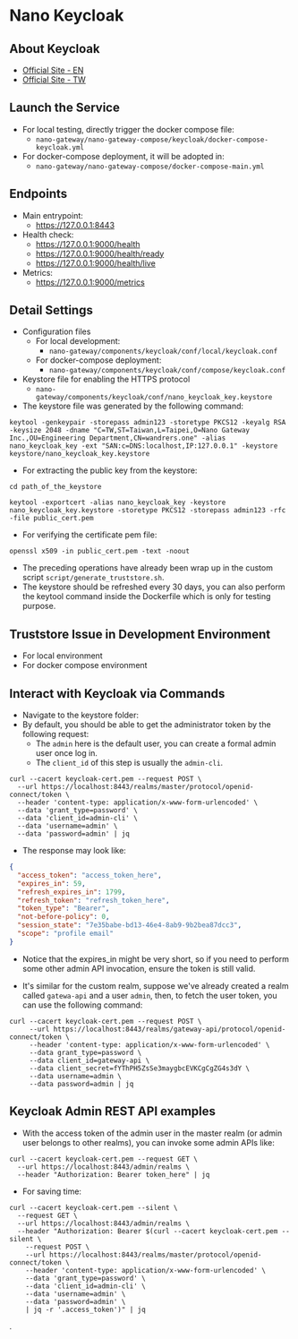 # Nano Keycloak

## About Keycloak
- [Official Site - EN](https://www.keycloak.org/)
- [Official Site - TW](https://keycloak.dev.org.tw/)

## Launch the Service
- For local testing, directly trigger the docker compose file:
  - `nano-gateway/nano-gateway-compose/keycloak/docker-compose-keycloak.yml`
- For docker-compose deployment, it will be adopted in:
  - `nano-gateway/nano-gateway-compose/docker-compose-main.yml`

## Endpoints
- Main entrypoint: 
  - https://127.0.0.1:8443
- Health check:
  - https://127.0.0.1:9000/health
  - https://127.0.0.1:9000/health/ready
  - https://127.0.0.1:9000/health/live
- Metrics:
  - https://127.0.0.1:9000/metrics 

## Detail Settings
- Configuration files
  - For local development: 
    - `nano-gateway/components/keycloak/conf/local/keycloak.conf`
  - For docker-compose deployment: 
    - `nano-gateway/components/keycloak/conf/compose/keycloak.conf`
- Keystore file for enabling the HTTPS protocol
  - `nano-gateway/components/keycloak/conf/nano_keycloak_key.keystore`
- The keystore file was generated by the following command:
```commandline
keytool -genkeypair -storepass admin123 -storetype PKCS12 -keyalg RSA -keysize 2048 -dname "C=TW,ST=Taiwan,L=Taipei,O=Nano Gateway Inc.,OU=Engineering Department,CN=wandrers.one" -alias nano_keycloak_key -ext "SAN:c=DNS:localhost,IP:127.0.0.1" -keystore keystore/nano_keycloak_key.keystore
```
- For extracting the public key from the keystore:
```commandline
cd path_of_the_keystore

keytool -exportcert -alias nano_keycloak_key -keystore nano_keycloak_key.keystore -storetype PKCS12 -storepass admin123 -rfc -file public_cert.pem
```
- For verifying the certificate pem file:
```commandline
openssl x509 -in public_cert.pem -text -noout
```
- The preceding operations have already been wrap up in the custom script `script/generate_truststore.sh`.
- The keystore should be refreshed every 30 days, you can also perform the keytool command inside the Dockerfile which is only for testing purpose.   

## Truststore Issue in Development Environment
- For local environment
- For docker compose environment

## Interact with Keycloak via Commands
- Navigate to the keystore folder:
- By default, you should be able to get the administrator token by the following request:
  - The `admin` here is the default user, you can create a formal admin user once log in.
  - The `client_id` of this step is usually the `admin-cli`.
```commandline
curl --cacert keycloak-cert.pem --request POST \
  --url https://localhost:8443/realms/master/protocol/openid-connect/token \
  --header 'content-type: application/x-www-form-urlencoded' \
  --data 'grant_type=password' \
  --data 'client_id=admin-cli' \
  --data 'username=admin' \
  --data 'password=admin' | jq
```
- The response may look like:
```json lines
{
  "access_token": "access_token_here",
  "expires_in": 59,
  "refresh_expires_in": 1799,
  "refresh_token": "refresh_token_here",
  "token_type": "Bearer",
  "not-before-policy": 0,
  "session_state": "7e35babe-bd13-46e4-8ab9-9b2bea87dcc3",
  "scope": "profile email"
}
```
- Notice that the expires_in might be very short, so if you need to perform some other admin API invocation, ensure the token is still valid.

- It's similar for the custom realm, suppose we've already created a realm called `gatewa-api` and a user `admin`, then, to fetch the user token, you can use the following command:
```commandline
curl --cacert keycloak-cert.pem --request POST \
     --url https://localhost:8443/realms/gateway-api/protocol/openid-connect/token \
     --header 'content-type: application/x-www-form-urlencoded' \
     --data grant_type=password \
     --data client_id=gateway-api \
     --data client_secret=fYThPH5ZsSe3maygbcEVKCgCgZG4s3dY \
     --data username=admin \
     --data password=admin | jq  
```

## Keycloak Admin REST API examples
- With the access token of the admin user in the master realm (or admin user belongs to other realms), you can invoke some admin APIs like:
```commandline
curl --cacert keycloak-cert.pem --request GET \
  --url https://localhost:8443/admin/realms \
  --header "Authorization: Bearer token_here" | jq
```
- For saving time:
```commandline
curl --cacert keycloak-cert.pem --silent \
  --request GET \
  --url https://localhost:8443/admin/realms \
  --header "Authorization: Bearer $(curl --cacert keycloak-cert.pem --silent \
    --request POST \
    --url https://localhost:8443/realms/master/protocol/openid-connect/token \
    --header 'content-type: application/x-www-form-urlencoded' \
    --data 'grant_type=password' \
    --data 'client_id=admin-cli' \
    --data 'username=admin' \
    --data 'password=admin' \
    | jq -r '.access_token')" | jq
```




.